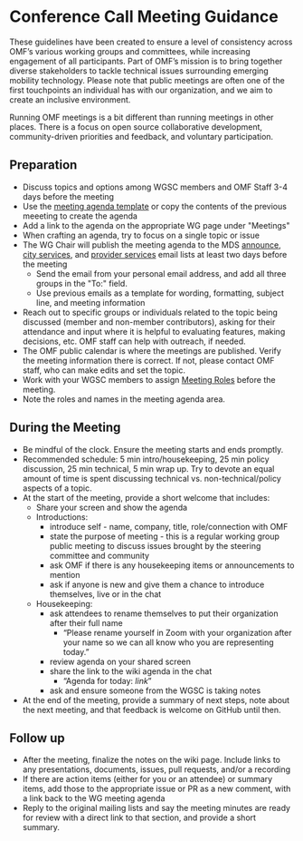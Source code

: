 # Conference Call Meeting Guidance 

These guidelines have been created to ensure a level of consistency across OMF’s various working groups and committees, while increasing engagement of all participants. Part of OMF’s mission is to bring together diverse stakeholders to tackle technical issues surrounding emerging mobility technology. Please note that public meetings are often one of the first touchpoints an individual has with our organization, and we aim to create an inclusive environment. 

Running OMF meetings is a bit different than running meetings in other places. There is a focus on open source collaborative development, community-driven priorities and feedback, and voluntary participation.

## Preparation

- Discuss topics and options among WGSC members and OMF Staff 3-4 days before the meeting
- Use the [meeting agenda template](https://github.com/openmobilityfoundation/governance/wiki/Web-Conference-Template) or copy the contents of the previous meeeting to create the agenda
- Add a link to the agenda on the appropriate WG page under "Meetings"
- When crafting an agenda, try to focus on a single topic or issue
- The WG Chair will publish the meeting agenda to the MDS [announce](https://groups.google.com/a/groups.openmobilityfoundation.org/forum/#!forum/mds-announce), [city services](https://groups.google.com/a/groups.openmobilityfoundation.org/g/mds-city-services), and [provider services](https://groups.google.com/a/groups.openmobilityfoundation.org/g/mds-provider-services) email lists at least two days before the meeting
   - Send the email from your personal email address, and add all three groups in the "To:" field.
   - Use previous emails as a template for wording, formatting, subject line, and meeting information
- Reach out to specific groups or individuals related to the topic being discussed (member and non-member contributors), asking for their attendance and input where it is helpful to evaluating features, making decisions, etc. OMF staff can help with outreach, if needed.
- The OMF public calendar is where the meetings are published. Verify the meeting information there is correct. If not, please contact OMF staff, who can make edits and set the topic.
- Work with your WGSC members to assign [Meeting Roles](https://github.com/openmobilityfoundation/governance/blob/main/technical/Working_Group_Leadership.md#meetings) before the meeting.
- Note the roles and names in the meeting agenda area.

## During the Meeting

- Be mindful of the clock. Ensure the meeting starts and ends promptly.
- Recommended schedule: 5 min intro/housekeeping, 25 min policy discussion, 25 min technical, 5 min wrap up. Try to devote an equal amount of time is spent discussing technical vs. non-technical/policy aspects of a topic.
- At the start of the meeting, provide a short welcome that includes:
   - Share your screen and show the agenda
   - Introductions: 
      - introduce self - name, company, title, role/connection with OMF
      - state the purpose of meeting - this is a regular working group public meeting to discuss issues brought by the steering committee and community
      - ask OMF if there is any housekeeping items or announcements to mention
      - ask if anyone is new and give them a chance to introduce themselves, live or in the chat
   - Housekeeping: 
      - ask attendees to rename themselves to put their organization after their full name
         - “Please rename yourself in Zoom with your organization after your name so we can all know who you are representing today.”
      - review agenda on your shared screen
      - share the link to the wiki agenda in the chat 
         - “Agenda for today: _link_”
      - ask and ensure someone from the WGSC is taking notes
- At the end of the meeting, provide a summary of next steps, note about the next meeting, and that feedback is welcome on GitHub until then.

## Follow up

- After the meeting, finalize the notes on the wiki page. Include links to any presentations, documents, issues, pull requests, and/or a recording
- If there are action items (either for you or an attendee) or summary items, add those to the appropriate issue or PR as a new comment, with a link back to the WG meeting agenda
- Reply to the original mailing lists and say the meeting minutes are ready for review with a direct link to that section, and provide a short summary.
